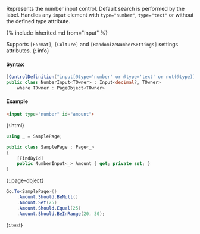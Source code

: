 Represents the number input control.
Default search is performed by the label.
Handles any `input` element with `type="number"`, `type="text"` or without the defined type attribute.

{% include inherited.md from="Input" %}

Supports `[Format]`, `[Culture]` and `[RandomizeNumberSettings]` settings attributes.
{:.info}

#### Syntax

```cs
[ControlDefinition("input[@type='number' or @type='text' or not(@type)]")]
public class NumberInput<TOwner> : Input<decimal?, TOwner>
    where TOwner : PageObject<TOwner>
```

#### Example

```html
<input type="number" id="amount">
```
{:.html}

```cs
using _ = SamplePage;

public class SamplePage : Page<_>
{
    [FindById]
    public NumberInput<_> Amount { get; private set; }
}
```
{:.page-object}

```cs
Go.To<SamplePage>()
    .Amount.Should.BeNull()
    .Amount.Set(25)
    .Amount.Should.Equal(25)
    .Amount.Should.BeInRange(20, 30);
```
{:.test}